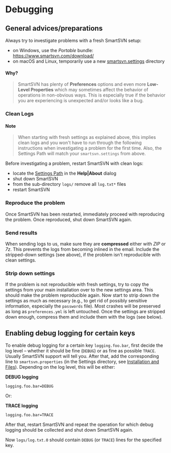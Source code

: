 # Debugging

## General advices/preparations

Always try to investigate problems with a fresh SmartSVN setup:

-   on Windows, use the *Portable* bundle: <https://www.smartsvn.com/download/>
-   on macOS and Linux, temporarily use a new [smartsvn.settings](../Manual/VM-Options.md#location-of-the-settings-directory) directory

#### Why?
> SmartSVN has plenty of **Preferences** options and even more
> **Low-Level Properties** which may sometimes affect the behavior of
> operations in non-obvious ways. This is especially true if the
> behavior you are experiencing is unexpected and/or looks like a bug.

### Clean Logs

#### Note
> When starting with fresh settings as explained above, this implies clean logs and you won't have to run through the following instructions when investigating a problem for the first time.
> Also, the Settings Path will match your `smartsvn.settings` from above.

Before investigating a problem, restart SmartSVN with clean logs:

- locate the [Settings Path](../Manual/Installation-and-Files.md) in the **Help\|About** dialog
- shut down SmartSVN
- from the sub-directory `logs/` remove all `log.txt*` files
- restart SmartSVN

### Reproduce the problem

Once SmartSVN has been restarted, immediately proceed with reproducing the problem. Once reproduced, shut down SmartSVN again.

### Send results

When sending logs to us, make sure they are **compressed** either with *ZIP* or *7z*. This prevents the logs from becoming inlined in the email. Include the stripped-down settings (see above), if the problem isn't reproducible with clean settings.

### Strip down settings

If the problem is not reproducible with fresh settings, try to copy the settings from your main installation over to the new settings area. This should make the problem reproducible again. Now start to strip down the settings as much as necessary (e.g., to get rid of possibly sensitive information, especially the `passwords` file). Most crashes will be preserved as long as `preferences.yml` is left untouched. Once the settings are stripped down enough, compress them and include them with the logs (see below).

## Enabling debug logging for certain keys

To enable debug logging for a certain key `logging.foo.bar`, first decide the log level – whether it should be fine (`DEBUG`) or as fine as possible `TRACE`. Usually SmartSVN support will tell you. After that, add the corresponding line to `smartsvn.properties` (in the Settings directory, see [Installation and Files](../Manual/Installation-and-Files.md)). Depending on the log level, this will be either:

**DEBUG logging**

``` properties
logging.foo.bar=DEBUG
```
Or:

**TRACE logging**

``` properties
logging.foo.bar=TRACE
```
After that, restart SmartSVN and repeat the operation for which debug logging should be collected and shut down SmartSVN again.

Now `logs/log.txt.0` should contain `DEBUG` (or `TRACE`) lines for the specified key.
